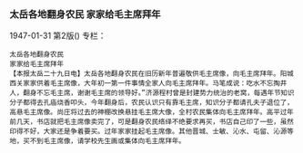 ### 太岳各地翻身农民  家家给毛主席拜年

1947-01-31
第2版()
专栏：

    太岳各地翻身农民
    家家给毛主席拜年
    【本报太岳二十九日电】太岳各地翻身农民在旧历新年普遍敬供毛主席像，向毛主席拜年。阳城西关家家供着毛主席像，大年初一第一件事情全家人向毛主席拜年。马笔成说：吃水不忘掏井人，翻身不忘毛主席，谢谢毛主席的领导好。”济源程村曾是封建势力统治的老窝，每遇年节知识分子都得去孔庙烧香叩头，今年翻身后，农民认识只有靠毛主席，知识分子都请孔夫子退位了，高悬毛主席像。尚庄将过去的神棚改换悬挂毛主席大像，全村农民集体向毛主席拜年。高平过年前几天，书店就把毛主席像卖完了，可是翻身农民络绎不绝要求再买，书店自己印了一些，虽然印得不好，大家还是争着要买。过年家家挂起毛主席像。其他晋城、士敏、沁水、屯留、沁源等地，买不到毛主席像，请学校先生画或集体向毛主席拜年。
